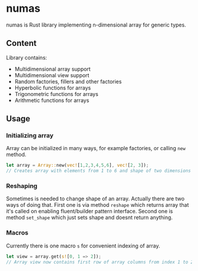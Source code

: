 # numas
numas is Rust library implementing n-dimensional array for generic types.

## Content

Library contains:
- Multidimensional array support
- Multidimensional view support
- Random factories, fillers and other factories
- Hyperbolic functions for arrays
- Trigonometric functions for arrays
- Arithmetic functions for arrays


## Usage

### Initializing array
Array can be initialized in many ways, for example factories, or calling `new` method.

```rust
let array = Array::new(vec![1,2,3,4,5,6], vec![2, 3]);
// Creates array with elements from 1 to 6 and shape of two dimensions with 2 and 3 length
```

### Reshaping
Sometimes is needed to change shape of an array. Actually there are two ways of doing that.
First one is via method `reshape` which returns array that it's called on enabling fluent/builder pattern interface.
Second one is method `set_shape` which just sets shape and doesnt return anything.

### Macros
Currently there is one macro `s` for convenient indexing of array.

```rust
let view = array.get(s![0, 1 => 2]);
// Array view now contains first row of array columns from index 1 to 2 and its shape is onedimensional of length 2
```

